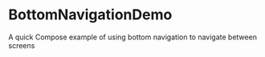 # BottomNavigationDemo

A quick Compose example of using bottom navigation to navigate between screens
